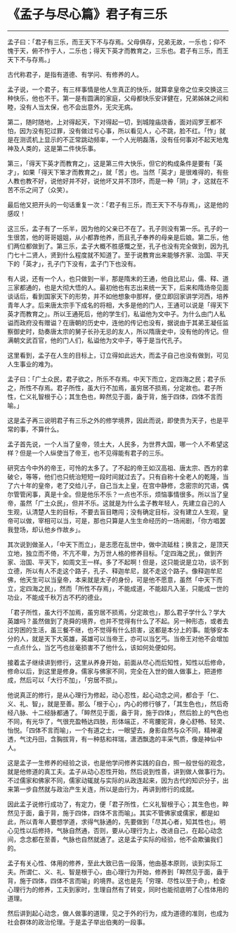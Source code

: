# 《孟子与尽心篇》君子有三乐

------

孟子曰：「君子有三乐，而王天下不与存焉。父母俱存，兄弟无故，一乐也；仰不愧于天，俯不怍于人，二乐也；得天下英才而教育之，三乐也。君子有三乐，而王天下不与存焉。」

古代称君子，是指有道德、有学问、有修养的人。

孟子说，一个君子，有三样事情是他人生真正的快乐，就算拿皇帝之位来交换这三种快乐，他也不干。第一是有圆满的家庭，父母都快乐安详健在，兄弟姊妹之间和睦，没有人当太保，也不会出意外，无灾无病。

第二，随时随地，上对得起天，下对得起一切，到城隍庙烧香，面对阎罗王都不怕，因为没有犯过罪，没有做过亏心事，所以看见人，心不跳，脸不红。「怍」就是在测谎机上显示的不正常跳动频率，一个人光明磊落，没有任何事对不起天地鬼神及人类的，这是第二件快乐事。

第三，「得天下英才而教育之」，这是第三件大快乐，但它的构成条件是要有「英才」，如果「得天下笨才而教育之」，就「苦」也。当然「英才」是很难得的，有些人教也教不好，说他好并不好，说他坏又并不顶坏，而是一种「阴」才，这就在不苦不乐之间了（众笑）。

最后他又把开头的一句话重复一次：「君子有三乐，而王天下不与存焉」，这是他的感叹！

这三乐，孟子有了一乐半，因为他的父亲已不在了。孔子则没有第一乐。孔子的一生很苦，他的哥哥姐姐，从小都靠他养，而且孔子奉养的母亲是后娘。第二乐，他们两位都做到了。第三乐，孟子大概不胜感慨之至，孔子也没有完全做到，因为孔门七十二贤人，贤到什么程度就不知道了。至于说教育出来能够齐家、治国、平天下的「英才」，孔子门下没有，孟子门下也没有。

有人说，还有一个人，也只做到一半，那是隋末的王通，他自比尼山，儒、释、道三家都通的，也是大彻大悟的人。最初他也有志出来统一天下，后来和隋炀帝见面谈话后，看到国家天下的形势，并不如他想象中那样，便立即回家讲学河西，培养青年人才。后来唐太宗手下成名的将相，大多是他的门人，王通可以说是「得天下英才而教育之」。所以王通死后，他的学生们，私谥他为文中子。为什么由门人私谥而政府没有赠谥？在唐朝的历史中，连他的传记也没有，据说由于其弟王凝任监察御史时，劾奏唐太宗的舅子长孙无忌的友人，所以隋唐史中，没有他的传记。但满朝文武百官，他的门人们，私谥他为文中子，等于是当代孔子。

这里看到，孟子在人生的目标上，订立得如此远大，而孟子自己也没有做到，可见人生事业的难为。

孟子曰：「广土众民，君子欲之，所乐不存焉。中天下而立，定四海之民；君子乐之，所性不存焉。君子所性，虽大行不加焉，虽穷居不损焉，分定故也。君子所性，仁义礼智根于心；其生色也，睟然见于面，盎于背，施于四体，四体不言而喻。」

这是孟子再三说明君子有三乐之外的修学境界，因此而说，即使贵为天子，也是平常的事，不算什么。

孟子首先说，一个人当了皇帝，领土大，人民多，为世界大国，哪一个人不希望这样？但是一个人纵使当了帝王，也不见得能有君子的三乐。

研究古今中外的帝王，可怜的太多了。了不起的帝王如汉高祖、唐太宗、西方的拿破仑，等等，他们也只统治短短一段时间就过去了。只有自称十全老人的乾隆，当了六十年的皇帝，老了交给儿子，自己当太上皇，在宫中静修，念密宗的咒语，偶尔管管闲事，真是十全。但是他乐不乐？一点也不乐，烦恼事情很多。所以当了皇帝，虽然「广土众民」，但并不乐。这就是为什么孟子教年轻人，先建立自己的人生观，认清楚人生的目标，不要去盲目瞎闯；没有确定目标，没有建立人生观，皇帝可以做，宰相可以当，可是，那也只算是人生生命经历的一场闹剧，「你方唱罢我登场，却认他乡作故乡」。

其次说到做圣人，「中天下而立」，是志愿在乱世中，做中流砥柱；换言之，是顶天立地，独立而不倚，不亢不卑，为万世人格的修养目标。「定四海之民」，做到齐家、治国、平天下，如周文王一样。多了不起啊！但是，这只能说是立功，谈不到立德，所以有人不走这个路子，孔子、释迦牟尼，就不走这个路子。像释迦牟尼佛，他天生可以当皇帝，本来就是太子的身份，可是他不愿意，虽然「中天下而立，定四海之民」，然而「所性不存焉」，不能成道，不能超凡入圣，只能成一世的功业，不能成千秋万古不朽的德业。

「君子所性，虽大行不加焉，虽穷居不损焉，分定故也」，那么君子学什么？学大英雄吗？虽然做到了尧舜的境界，也并不觉得有什么了不起。另一种形态，或者去过穷困的生活，虽三餐不继，也不觉得有什么损害，这都是本分上的事。能够安本分的人，就是天下大英雄，英雄可以当帝王，亦可以当乞丐。当帝王对他不会增加一点点什么，当乞丐也丝毫损害不了他什么，该如何处便如何。

接着孟子继续讲到修行，这里从养身开始，前面从尽心而后知性，知性以后修命，修命以后，到这里是修身。儒家与佛家不同，完全在入世的做人做事上，把道修成，然后可以「大行不加」，「穷居不损」。

他说真正的修行，是从心理行为修起，动心忍性，起心动念之间，都合于「仁、义、礼、智」，就是至善。那么「根于心」，内心的修行够了，「其生色也」，然后奇经八脉、十二经脉都通了。「睟然见于面，盎于背，施于四体」，然后脸上的气色也不同，有光华了，气很充盈畅达四肢，形体端正，不弯腰驼背，身心舒畅、轻灵、怡悦。「四体不言而喻」，一个有道之士，一眼望去，身影自然与众不同，精神灌透，气沈丹田，含胸拔背，有一种慈和祥瑞，潇洒飘逸的丰采气质，像是神仙中人。

这是孟子一生修养的经验之谈，也是他学问修养实践的自白，照一般世俗的观念，就是他修道的真工夫。孟子从动心忍性开始，然后说到性善，讲到做人做事行为。不过儒家和佛家不同，儒家动辄就与实际的从政连起来，因为古代的知识分子，出来第一步自然就与政治产生关连，所以是由行为，再讲到修行的成就。

因此孟子说修行成功了，有定力，便「君子所性，仁义礼智根于心；其生色也，睟然见于面，盎于背，施于四体，四体不言而喻」。其实不管佛家或儒家，都是如此，所以青年人要想学道，求得气脉通的，先要做到「尽其心者，知其性也」。明心见性以后修持，气脉自然通，否则，要从心理行为上，改进自己，在起心动念间，念念都在至善，气脉也自然就通了。这是孟子实际的经验，他不会欺骗我们的。

孟子有关心性、体用的修养，至此大致已告一段落，他由基本原则，谈到实际工夫。所谓仁、义、礼、智是根于心，由心理行为开始，修养到「睟然见于面，盎于背，施于四体，四体不言而喻」的境界。这也是先「穷理、尽性以至于命」，检查心理行为的修养，工夫到家时，生理自然有了转变，同时也能彻底明了心性体用的道理。

然后讲到起心动念，做人做事的道理，见之于外的行为，成为道德的准则，也成为社会群体的政治伦理。于是孟子举出伯夷的一段事。

